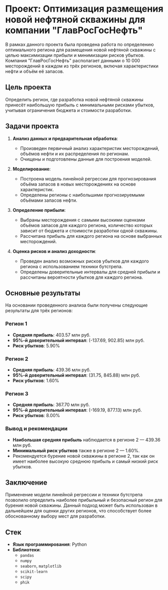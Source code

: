 # Проект: Оптимизация размещения новой нефтяной скважины для компании "ГлавРосГосНефть"

В рамках данного проекта была проведена работа по определению оптимального региона для размещения новой нефтяной скважины с целью максимизации прибыли и минимизации рисков убытков. Компания "ГлавРосГосНефть" располагает данными о 10 000 месторождений в каждом из трёх регионов, включая характеристики нефти и объём её запасов.

## Цель проекта

Определить регион, где разработка новой нефтяной скважины принесёт наибольшую прибыль с минимальными рисками убытков, учитывая ограничения бюджета и стоимости разработки.

## Задачи проекта

1. **Анализ данных и предварительная обработка**:
   - Произведен первичный анализ характеристик месторождений, объёмов нефти и их распределения по регионам.
   - Очищены и подготовлены данные для построения моделей.

2. **Моделирование**:
   - Построена модель линейной регрессии для прогнозирования объёма запасов в новых месторождениях на основе характеристик.
   - Определены регионы с наибольшими прогнозируемыми объёмами запасов нефти.

3. **Определение прибыли**:
   - Выбраны месторождения с самыми высокими оценками объёмов запасов для каждого региона, количество которых зависит от бюджета и стоимости разработки одной скважины.
   - Рассчитана прибыль для каждого региона на основе выбранных месторождений.

4. **Оценка рисков и анализ доходности**:
   - Проведен анализ возможных рисков убытков для каждого региона с использованием техники бутстрепа.
   - Определены доверительные интервалы для средней прибыли и рассчитаны вероятности убытков для каждого региона.

## Основные результаты

На основании проведенного анализа были получены следующие результаты для трёх регионов:

### Регион 1
- **Средняя прибыль**: 403.57 млн руб.
- **95%-й доверительный интервал**: (-137.69, 902.85) млн руб.
- **Риск убытков**: 5.90%

### Регион 2
- **Средняя прибыль**: 439.36 млн руб.
- **95%-й доверительный интервал**: (31.75, 845.88) млн руб.
- **Риск убытков**: 1.60%

### Регион 3
- **Средняя прибыль**: 367.70 млн руб.
- **95%-й доверительный интервал**: (-169.19, 877.13) млн руб.
- **Риск убытков**: 8.00%

### Вывод и рекомендации
- **Наибольшая средняя прибыль** наблюдается в регионе 2 — 439.36 млн руб.
- **Минимальный риск убытков** также в регионе 2 — 1.60%.
- Рекомендуется бурение новой скважины в регионе 2, так как он имеет наиболее высокую среднюю прибыль и самый низкий риск убытков.

## Заключение

Применение модели линейной регрессии и техники бутстрепа позволило определить наиболее прибыльный и безопасный регион для бурения новой скважины. Данный подход может быть использован в дальнейшем для оценки других регионов, что способствует более обоснованному выбору мест для разработки.

## Стек 
- **Язык программирования**: Python
- **Библиотеки**:
  - `pandas`
  - `numpy`
  - `seaborn`, `matplotlib`
  - `scikit-learn` 
  - `scipy`
  - `phik`
